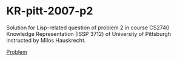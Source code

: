 # KR-pitt-2007-p2
Solution for Lisp-related question of problem 2 in course CS2740 Knowledge Representation (ISSP 3712) of University of Pittsburgh instructed by Milos Hauskrecht.

[Problem](https://people.cs.pitt.edu/~milos/courses/cs2740/HW/hw-2.pdf)
